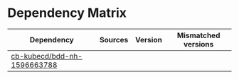 # Dependency Matrix

Dependency | Sources | Version | Mismatched versions
---------- | ------- | ------- | -------------------
[cb-kubecd/bdd-nh-1596663788](https://github.com/cb-kubecd/bdd-nh-1596663788.git) |  | []() | 
